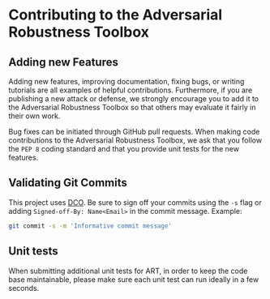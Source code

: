 # Contributing to the Adversarial Robustness Toolbox

## Adding new Features
Adding new features, improving documentation, fixing bugs, or writing tutorials are all examples of helpful 
contributions. Furthermore, if you are publishing a new attack or defense, we strongly encourage you to add it to the 
Adversarial Robustness Toolbox so that others may evaluate it fairly in their own work.

Bug fixes can be initiated through GitHub pull requests. When making code contributions to the Adversarial Robustness 
Toolbox, we ask that you follow the `PEP 8` coding standard and that you provide unit tests for the new features.

## Validating Git Commits
This project uses [DCO](https://developercertificate.org/). Be sure to sign off your commits using the `-s` flag or 
adding `Signed-off-By: Name<Email>` in the commit message. Example:
```bash
git commit -s -m 'Informative commit message'
```

## Unit tests
When submitting additional unit tests for ART, in order to keep the code base maintainable, please make sure each unit 
test can run ideally in a few seconds.
